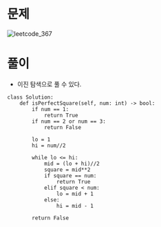 # 문제
![leetcode_367](https://user-images.githubusercontent.com/51700219/78023271-53b45200-7391-11ea-98a9-496f00f45110.png)
# 풀이
- 이진 탐색으로 풀 수 있다.
```python3
class Solution:
    def isPerfectSquare(self, num: int) -> bool:
        if num == 1:
            return True
        if num == 2 or num == 3:
            return False
        
        lo = 1
        hi = num//2
        
        while lo <= hi:
            mid = (lo + hi)//2
            square = mid**2
            if square == num:
                return True
            elif square < num:
                lo = mid + 1
            else:
                hi = mid - 1
        
        return False
```
